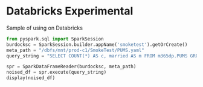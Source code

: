 # Databricks Experimental

Sample of using on Databricks
```python
from pyspark.sql import SparkSession
burdocksc = SparkSession.builder.appName('smoketest').getOrCreate()
meta_path = "/dbfs/mnt/prod-c1/SmokeTest/PUMS.yaml"
query_string = "SELECT COUNT(*) AS c, married AS m FROM m365dp.PUMS GROUP BY married ORDER BY c, m DESC"

spr = SparkDataFrameReader(burdocksc, meta_path)
noised_df = spr.execute(query_string)
display(noised_df)
